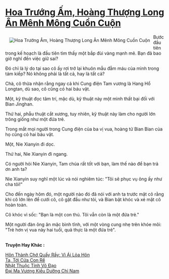 <a href="https://truyentiki.com/hoa-truong-am-hoang-thuong-long-an-menh-mong-cuon-cuon.30350/" title="Hoa Trướng Ấm, Hoàng Thượng Long Ân Mênh Mông Cuồn Cuộn"><h1>Hoa Trướng Ấm, Hoàng Thượng Long Ân Mênh Mông Cuồn Cuộn</h1></a><div style="display:table"><img align="right" style="float: left; padding: 10px;" src="https://truyentiki.com/a/img/str/src/30350.jpg" alt="Hoa Trướng Ấm, Hoàng Thượng Long Ân Mênh Mông Cuồn Cuộn">Bước đầu tiên trong kế hoạch là đầu tiên tìm thấy một bắp đùi vàng mạnh mẽ. Bạn đã bao giờ nghĩ đến việc giữ sai? <p></p> Đó chỉ là lý do tại sao cô ấy rơi trở lại khuôn mẫu đẫm máu của mình trong tám kiếp? Nó không phải là tất cả, hay là tất cả? <p></p> Chà, cô thừa nhận rằng ngay cả khi Cung điện Tam vương là Hang Hổ Longtan, dù sao, cô cũng có hai báu vật. <p></p> Một, kỹ thuật đọc tâm trí, mặc dù, kỹ thuật này một mình thất bại đối với Bian Jinghan. <p></p> Thứ hai, phẫu thuật cắt xương, tuy nhiên, kỹ thuật này làm cho người lớn trông giống như một đứa trẻ. <p></p> Trong mắt mọi người trong Cung điện của ba vị vua, hoàng tử Bian Bian của họ cũng có hai báu vật. <p></p> Một, Nie Xianyin đi dọc. <p></p> Thứ hai, Nie Xianyin đi ngang. <p></p> Có người hỏi Nie Xianyin, Tam chúa rất tốt với bạn, làm thế nào để bạn trả ơn anh ta? <p></p> Nie Xianyin suy nghĩ một lúc và nói nghiêm túc: "Tôi sẽ phục vụ ông ấy như cha tôi!" <p></p> Cho đến ngày hôm đó, một người nào đó đã nói với anh ta trước mặt cô rằng khi cô lớn lên để cưới cô, cô gật đầu như tỏi, và Bian bật khóc và xé mặt cô hoàn toàn. <p></p> Cô khóc vì sốc: "Bạn là một con thú. Tôi vẫn còn là một đứa trẻ." <p></p> Một người đàn ông ăn mặc bình tĩnh, với một vòng cung nhẹ trên khóe môi: "Trẻ hơn vị vua này hai tuổi, quả thực là một đứa trẻ".</div><p><br><b>Truyện Hay Khác :</b></p><a href="https://truyentiki.com/hon-thanh-cho-quay-ray-vi-ai-loa-hon.30349/" alt="Hôn Thành Chớ Quấy Rầy: Vì Ái Lỏa Hôn">Hôn Thành Chớ Quấy Rầy: Vì Ái Lỏa Hôn</a><br/><a href="https://truyentiki.wordpress.com/2020/06/08/ta-toi-cua-con-re/" alt="Ta, Tới Cửa Con Rể">Ta, Tới Cửa Con Rể</a><br/><a href="https://github.com/nownovels/top500/tree/master/truyenhay/33680/" alt="Nhặt Thuộc Tính Võ Đạo">Nhặt Thuộc Tính Võ Đạo</a><br/><a href="https://github.com/nownovels/top500/tree/master/truyenhay/33664/" alt="Đại Ma Vương Kiều Dưỡng Chỉ Nam">Đại Ma Vương Kiều Dưỡng Chỉ Nam</a><br/>